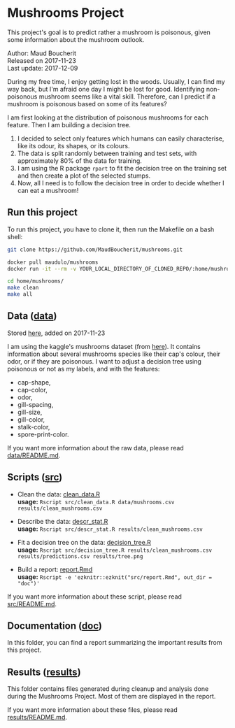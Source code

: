 # Mushrooms Project
This project's goal is to predict rather a mushroom is poisonous, given some information about the mushroom outlook.

Author: Maud Boucherit   
Released on 2017-11-23   
Last update: 2017-12-09


During my free time, I enjoy getting lost in the woods. Usually, I can find my way back, but I'm afraid one day I might be lost for good. Identifying non-poisonous mushroom seems like a vital skill. Therefore, can I predict if a mushroom is poisonous based on some of its features?    

I am first looking at the distribution of poisonous mushrooms for each feature. Then I am building a decision tree.   
1. I decided to select only features which humans can easily characterise, like its odour, its shapes, or its colours.   
2. The data is split randomly between training and test sets, with approximately 80% of the data for training.   
3. I am using the R package `rpart` to fit the decision tree on the training set and then create a plot of the selected stumps.   
4. Now, all I need is to follow the decision tree in order to decide whether I can eat a mushroom!


## Run this project

To run this project, you have to clone it, then run the Makefile on a bash shell:
```bash
git clone https://github.com/MaudBoucherit/mushrooms.git

docker pull maudulo/mushrooms
docker run -it --rm -v YOUR_LOCAL_DIRECTORY_OF_CLONED_REPO/:home/mushrooms maudulo/mushrooms make -C '/home/mushrooms'

cd home/mushrooms/
make clean
make all
```

## Data ([data](data/))

Stored [here](data/mushrooms.csv), added on 2017-11-23   

I am using the kaggle's mushrooms dataset (from [here](https://www.kaggle.com/uciml/mushroom-classification)). It contains information about several mushrooms species like their cap's colour, their odor, or if they are poisonous. I want to adjust a decision tree using poisonous or not as my labels, and with the features:   
- cap-shape,  
- cap-color,  
- odor,  
- gill-spacing,  
- gill-size,  
- gill-color,  
- stalk-color,  
- spore-print-color.   

If you want more information about the raw data, please read [data/README.md](data/README.md).

## Scripts ([src](src/))

- Clean the data: [clean_data.R](src/clean_data.R)    
**usage:** `Rscript src/clean_data.R data/mushrooms.csv results/clean_mushrooms.csv`   

- Describe the data: [descr_stat.R](src/descr_stat.R)    
**usage:** `Rscript src/descr_stat.R results/clean_mushrooms.csv`   

- Fit a decision tree on the data: [decision_tree.R](src/decision_tree.R)    
**usage:** `Rscript src/decision_tree.R results/clean_mushrooms.csv results/predictions.csv results/tree.png`   

- Build a report: [report.Rmd](report.Rmd)    
**usage:** `Rscript -e 'ezknitr::ezknit("src/report.Rmd", out_dir = "doc")'`   

If you want more information about these script, please read [src/README.md](src/README.md).

## Documentation ([doc](doc/))

In this folder, you can find a report summarizing the important results from this project.

## Results ([results](results/))

This folder contains files generated during cleanup and analysis done during the Mushrooms Project. Most of them are displayed in the report.   

If you want more information about these files, please read [results/README.md](results/README.md).
